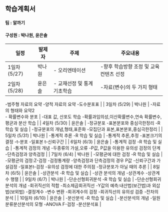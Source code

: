 ## 학습계획서

#### 팀 : 알까기

#### 구성원 : 박나원, 윤은솔

| 일정          | 발제자 | 주제                                             | 주요내용                                                     |
| ------------- | ------ | ------------------------------------------------ | ------------------------------------------------------------ |
| 1일차 (5/27)  | 박나원 | - 오리엔테이션                                   | -향후 학습방향 조정 및 교육 컨텐츠 선정                      |
| 2일차 (5/28)  | 윤은솔 | - 교재선정 및 통계 기초학습                      | -자료(변수)의 두 가지 형태
-범주형 자료의 요약
-양적 자료의 요약
-도수분포표 |
| 3일차 (5/29)  | 박나원 | -자료의 형태와 요약2<br>- 확률변수와 분포        | -대표 값, 산포도 학습
-확률과임의성,이산확률변수,연속 확률변수,평균과 분산 학습 |
| 4일차 (5/30)  | 윤은솔 | -정규분포
-표본분포와 중심극한정리
-R 학습 및 실습 | -정규분포의 개념,형태,표준화
-모집단과 표본,표본분포,중심극한정리 |
| 5일차 (5/31)  | 박나원 | -통계적 추론
-R 학습 및 실습                      | -통계적 추론,추정
-표본크기의 결정
-t-분포
-일표본 t-신뢰구간   |
| 6일차 (6/3)   | 윤은솔 | -통계적 검정
-R 학습 및 실습                      | -통계적 검정의 개념
-두종류의 가설,오류
-P값, P값을 이용한 유의성 검정의 단계
-단측검정과 양측검정 |
| 7일차 (6/4)   | 박나원 | -모평균에 대한 검정
-R 학습 및 실습               | -모평균의 검정:Z-검정
-검정통계량
-양측검정과 단측검정의 경우 P값
-신뢰구간과 가설검정
-일표본t-검정
-유의성 검정에 대한 주의점
-정규분포가 아닐 때의 추론 |
| 8일차 (6/5)   | 윤은솔 | -상관분석
-R 학습 및 실습                         | -상관 분석의 개념
-상관계수
-상관계수 행렬                     |
| 9일차 (6/7)   | 박나원 | -단순선형회귀분석
-R 학습 및 실습                 | -단순선형회귀분석의 개념
-회귀직선의 적합
-최소제곱회귀직선
-Y값의 예측:내산법(보간법)과 외삽법(보외법)
-결정계수
-변수 변환
-회귀계수의 검정
-회귀직선의 유의성 검증
-잔차의 분석 |
| 10일차 (6/10) | 윤은솔 | -분산분석
-R 학습 및 실습                         | -분산분석의 개념
-일원분류분산분석의 모형
-ANOVA F-검정
-분산분석표 |

